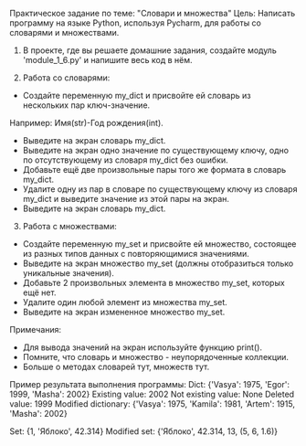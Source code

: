 Практическое задание по теме: "Словари и множества"
Цель: Написать программу на языке Python, используя Pycharm, для работы со словарями и множествами.

1. В проекте, где вы решаете домашние задания, создайте модуль 'module_1_6.py' и напишите весь код в нём.

2. Работа со словарями:
  - Создайте переменную my_dict и присвойте ей словарь из нескольких пар ключ-значение.

Например: Имя(str)-Год рождения(int).
  - Выведите на экран словарь my_dict.
  - Выведите на экран одно значение по существующему ключу, одно по отсутствующему из словаря my_dict без ошибки.
  - Добавьте ещё две произвольные пары того же формата в словарь my_dict.
 - Удалите одну из пар в словаре по существующему ключу из словаря my_dict и выведите значение из этой пары на экран.
  - Выведите на экран словарь my_dict.

3. Работа с множествами:
  - Создайте переменную my_set и присвойте ей множество, состоящее из разных типов данных с повторяющимися значениями.
  - Выведите на экран множество my_set (должны отобразиться только уникальные значения).
  - Добавьте 2 произвольных элемента в множество my_set, которых ещё нет.
  - Удалите один любой элемент из множества my_set.
  - Выведите на экран измененное множество my_set.

Примечания:
- Для вывода значений на экран используйте функцию print().
- Помните, что словарь и множество - неупорядоченные коллекции.
- Больше о методах словарей тут, множеств тут.


Пример результата выполнения программы:
Dict: {'Vasya': 1975, 'Egor': 1999, 'Masha': 2002}
Existing value: 2002
Not existing value: None
Deleted value: 1999
Modified dictionary: {'Vasya': 1975, 'Kamila': 1981, 'Artem': 1915, 'Masha': 2002}


Set: {1, 'Яблоко', 42.314}
Modified set: {'Яблоко', 42.314, 13, (5, 6, 1.6)}
